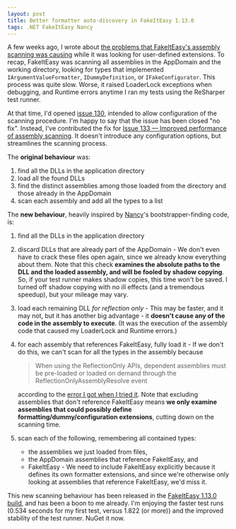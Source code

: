 ```yaml
---
layout: post
title: Better formatter auto-discovery in FakeItEasy 1.13.0
tags: .NET FakeItEasy Nancy
---
```


A few weeks ago, I wrote about
<a href="/2013/06/17/fakeiteasys-argument-formatter-auto-discovery-boon-and-inconvenience/">the
problems that FakeItEasy's assembly scanning was causing</a> while it
was looking for user-defined extensions. To recap, FakeItEasy was
scanning all assemblies in the AppDomain and the working directory,
looking for types that implemented `IArgumentValueFormatter`,
`IDummyDefinition`, or `IFakeConfigurator`. This process was quite
slow. Worse, it raised LoaderLock exceptions when debugging, and
Runtime errors anytime I ran my tests using the ReSharper test runner.

At that time, I'd opened <a
href="https://github.com/FakeItEasy/FakeItEasy/issues/130">issue
130</a>, intended to allow configuration of the scanning
procedure. I'm happy to say that the issue has been closed "no
fix". Instead, I've contributed the fix for <a
href="https://github.com/FakeItEasy/FakeItEasy/issues/133">Issue 133
&mdash; Improved performance of assembly scanning</a>. It doesn't
introduce any configuration options, but streamlines the scanning
process.

The **original behaviour** was:

1. find all the DLLs in the application directory
1. load all the found DLLs
1. find the distinct assemblies among those loaded from the directory and those already in the AppDomain
1. scan each assembly and add all the types to a list

The **new behaviour**, heavily inspired by <a href="http://nancyfx.org/">Nancy</a>'s bootstrapper-finding code, is:

1. find all the DLLs in the application directory
1. discard DLLs that are already part of the AppDomain - We don't even have to crack these files open again, since we already know everything about them. Note that this check **examines the absolute paths to the DLL and the loaded assembly, and will be fooled by shadow copying**. So, if your test runner makes shadow copies, this time won't be saved. I turned off shadow copying with no ill effects (and a tremendous speedup), but your mileage may vary.
1. load each remaining DLL _for reflection only_ - This may be faster, and it may not, but it has another big advantage - it **doesn't cause any of the code in the assembly to execute**. (It was the execution of the assembly code that caused my LoaderLock and Runtime errors.)
1. for each assembly that references FakeItEasy, fully load it - If we don't do this, we can't scan for all the types in the assembly because 

    > When using the ReflectionOnly APIs, dependent assemblies must be pre-loaded or loaded on demand through the ReflectionOnlyAssemblyResolve event

    according to the <a href="https://github.com/FakeItEasy/FakeItEasy/issues/133#issuecomment-19728061">error I got when I tried it</a>. Note that excluding assemblies that don't reference FakeItEasy means **we only examine assemblies that could possibly define formatting/dummy/configuration extensions**, cutting down on the scanning time.

1. scan each of the following, remembering all contained types:

    * the assemblies we just loaded from files,
    * the AppDomain assemblies that reference FakeItEasy, and
    * FakeItEasy - We need to include FakeItEasy explicitly because it
      defines its own formatter extensions, and since we're otherwise
      only looking at assemblies that reference FakeItEasy, we'd miss
      it.

This new scanning behaviour has been released in the <a
href="https://www.nuget.org/packages/FakeItEasy/1.13.0">FakeItEasy
1.13.0 build</a>, and has been a boon to me already. I'm enjoying the
faster test runs (0.534 seconds for my first test, versus 1.822 (or
more)) and the improved stability of the test runner. NuGet it now.
